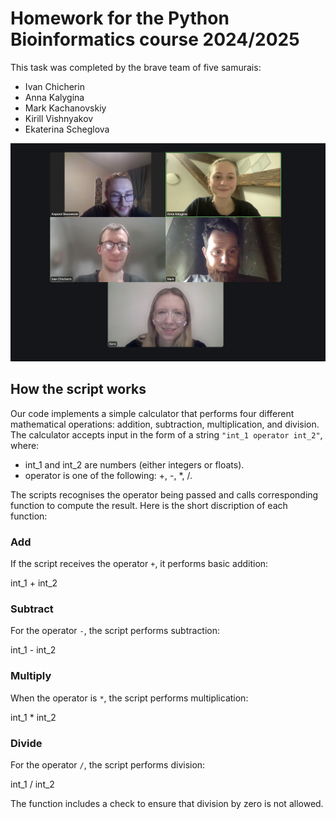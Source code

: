 # Homework for the Python Bioinformatics course 2024/2025
This task was completed by the brave team of five samurais:

 - Ivan Chicherin
 - Anna Kalygina
 - Mark Kachanovskiy
 - Kirill Vishnyakov
 - Ekaterina Scheglova

![team_photo](team_photo.png)

## How the script works
   
Our code implements a simple calculator that performs four different mathematical operations: addition, subtraction, multiplication, and division. 
The calculator accepts input in the form of a string `"int_1 operator int_2"`, where:

- int_1 and int_2 are numbers (either integers or floats).
- operator is one of the following: +, -, *, /.

The scripts recognises the operator being passed and calls  corresponding function to compute the result. Here is the short discription of each function:

### Add

If the script receives the operator `+`, it performs basic addition:

int_1 + int_2

### Subtract

For the operator `-`, the script performs subtraction:

int_1 - int_2

### Multiply

When the operator is `*`, the script performs multiplication:

int_1 * int_2

### Divide

For the operator `/`, the script performs division:

int_1 / int_2

The function includes a check to ensure that division by zero is not allowed.
